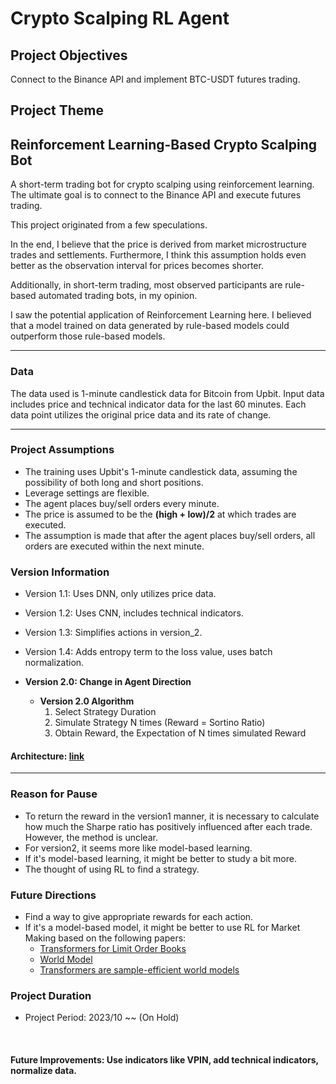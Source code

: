 # Crypto Scalping RL Agent

## **Project Objectives**
Connect to the Binance API and implement BTC-USDT futures trading.

## **Project Theme**
## **Reinforcement Learning-Based Crypto Scalping Bot**
A short-term trading bot for crypto scalping using reinforcement learning. The ultimate goal is to connect to the Binance API and execute futures trading.

This project originated from a few speculations.

In the end, I believe that the price is derived from market microstructure trades and settlements. Furthermore, I think this assumption holds even better as the observation interval for prices becomes shorter.

Additionally, in short-term trading, most observed participants are rule-based automated trading bots, in my opinion.

I saw the potential application of Reinforcement Learning here. I believed that a model trained on data generated by rule-based models could outperform those rule-based models.

-------

### **Data**
The data used is 1-minute candlestick data for Bitcoin from Upbit. Input data includes price and technical indicator data for the last 60 minutes. Each data point utilizes the original price data and its rate of change.

-------

### **Project Assumptions**
- The training uses Upbit's 1-minute candlestick data, assuming the possibility of both long and short positions.
- Leverage settings are flexible.
- The agent places buy/sell orders every minute.
- The price is assumed to be the **(high + low)/2** at which trades are executed.
- The assumption is made that after the agent places buy/sell orders, all orders are executed within the next minute.

### **Version Information**
* Version 1.1: Uses DNN, only utilizes price data.
* Version 1.2: Uses CNN, includes technical indicators.
* Version 1.3: Simplifies actions in version_2.
* Version 1.4: Adds entropy term to the loss value, uses batch normalization.

* **Version 2.0: Change in Agent Direction**
  * **Version 2.0 Algorithm** 
    1. Select Strategy Duration
    2. Simulate Strategy N times (Reward = Sortino Ratio)
    3. Obtain Reward, the Expectation of N times simulated Reward

#### Architecture: [link](https://github.com/donghui-0126/crypto-scalping-RL-Agent/blob/main/Scalping%20bot.svg)

-------
### **Reason for Pause**
- To return the reward in the version1 manner, it is necessary to calculate how much the Sharpe ratio has positively influenced after each trade. However, the method is unclear.
- For version2, it seems more like model-based learning.
- If it's model-based learning, it might be better to study a bit more.
- The thought of using RL to find a strategy.

### **Future Directions**
- Find a way to give appropriate rewards for each action.
- If it's a model-based model, it might be better to use RL for Market Making based on the following papers:
  - [Transformers for Limit Order Books](https://arxiv.org/abs/2003.00130)
  - [World Model](https://arxiv.org/abs/1803.10122)
  - [Transformers are sample-efficient world models](https://arxiv.org/pdf/2209.00588)

### **Project Duration**
* Project Period: 2023/10 ~~ (On Hold)

<br>

#### Future Improvements: Use indicators like VPIN, add technical indicators, normalize data.
